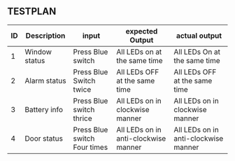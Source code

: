 ## TESTPLAN

|ID| Description | input | expected Output | actual output
|--|--|--|--|--|
|1| Window status | Press Blue switch | All LEDs on at the same time| All LEDs On at the same time|
|2| Alarm status | Press Blue Switch twice | All LEDs OFF at the same time | All LEDs OFF at the same time|
|3| Battery info | Press Blue switch thrice | All LEDs on in clockwise manner | All LEDs on in clockwise manner | 
|4| Door status | Press Blue switch Four times | All LEDs on in anti-clockwise manner | All LEDs on in anti-clockwise manner|

